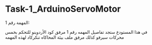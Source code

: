 # Task-1_ArduinoServoMotor
المهمة رقم 1:

في هذا المستودع ستجد تفاصيل المهمه رقم 1 
مرفق كود الأردوينو للتحكم بخمس محركات سيرفو 
كذلك مرفق ملف بيئة المحاكاه تنكركاد لهذه المهمه
